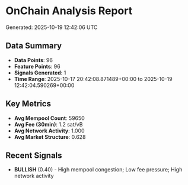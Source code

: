 # OnChain Analysis Report
Generated: 2025-10-19 12:42:06 UTC

## Data Summary
- **Data Points**: 96
- **Feature Points**: 96
- **Signals Generated**: 1
- **Time Range**: 2025-10-17 20:42:08.871489+00:00 to 2025-10-19 12:42:04.590269+00:00

## Key Metrics
- **Avg Mempool Count**: 59650
- **Avg Fee (30min)**: 1.2 sat/vB
- **Avg Network Activity**: 1.000
- **Avg Market Structure**: 0.628

## Recent Signals
- **BULLISH** (0.40) - High mempool congestion; Low fee pressure; High network activity
